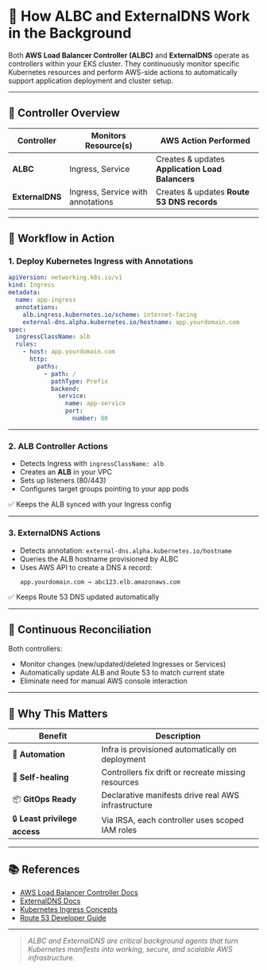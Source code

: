# 🔄 How ALBC and ExternalDNS Work in the Background

Both **AWS Load Balancer Controller (ALBC)** and **ExternalDNS** operate as controllers within your EKS cluster. They continuously monitor specific Kubernetes resources and perform AWS-side actions to automatically support application deployment and cluster setup.

---

## 🧠 Controller Overview

| Controller      | Monitors Resource(s)               | AWS Action Performed                             |
|-----------------|-------------------------------------|--------------------------------------------------|
| **ALBC**        | Ingress, Service                    | Creates & updates **Application Load Balancers** |
| **ExternalDNS** | Ingress, Service with annotations   | Creates & updates **Route 53 DNS records**       |

---

## 🚀 Workflow in Action

### 1. Deploy Kubernetes Ingress with Annotations

```yaml
apiVersion: networking.k8s.io/v1
kind: Ingress
metadata:
  name: app-ingress
  annotations:
    alb.ingress.kubernetes.io/scheme: internet-facing
    external-dns.alpha.kubernetes.io/hostname: app.yourdomain.com
spec:
  ingressClassName: alb
  rules:
    - host: app.yourdomain.com
      http:
        paths:
          - path: /
            pathType: Prefix
            backend:
              service:
                name: app-service
                port:
                  number: 80
```

---

### 2. ALB Controller Actions

- Detects Ingress with `ingressClassName: alb`
- Creates an **ALB** in your VPC
- Sets up listeners (80/443)
- Configures target groups pointing to your app pods

✅ Keeps the ALB synced with your Ingress config

---

### 3. ExternalDNS Actions

- Detects annotation: `external-dns.alpha.kubernetes.io/hostname`
- Queries the ALB hostname provisioned by ALBC
- Uses AWS API to create a DNS `A` record:
  ```
  app.yourdomain.com → abc123.elb.amazonaws.com
  ```

✅ Keeps Route 53 DNS updated automatically

---

## 🔁 Continuous Reconciliation

Both controllers:
- Monitor changes (new/updated/deleted Ingresses or Services)
- Automatically update ALB and Route 53 to match current state
- Eliminate need for manual AWS console interaction

---

## 🧠 Why This Matters

| Benefit                       | Description                                         |
|------------------------------|-----------------------------------------------------|
| 🔧 **Automation**             | Infra is provisioned automatically on deployment   |
| 🔁 **Self-healing**           | Controllers fix drift or recreate missing resources |
| 📦 **GitOps Ready**           | Declarative manifests drive real AWS infrastructure|
| 🔒 **Least privilege access** | Via IRSA, each controller uses scoped IAM roles    |

---

## 📚 References

- [AWS Load Balancer Controller Docs](https://kubernetes-sigs.github.io/aws-load-balancer-controller)
- [ExternalDNS Docs](https://github.com/kubernetes-sigs/external-dns)
- [Kubernetes Ingress Concepts](https://kubernetes.io/docs/concepts/services-networking/ingress/)
- [Route 53 Developer Guide](https://docs.aws.amazon.com/Route53/latest/DeveloperGuide/Welcome.html)

---

> _ALBC and ExternalDNS are critical background agents that turn Kubernetes manifests into working, secure, and scalable AWS infrastructure._
